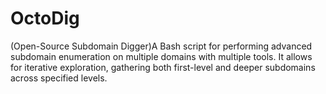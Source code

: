 # OctoDig
(Open-Source Subdomain Digger)A Bash script for performing advanced subdomain enumeration on multiple domains with multiple tools. It allows for iterative exploration, gathering both first-level and deeper subdomains across specified levels.
